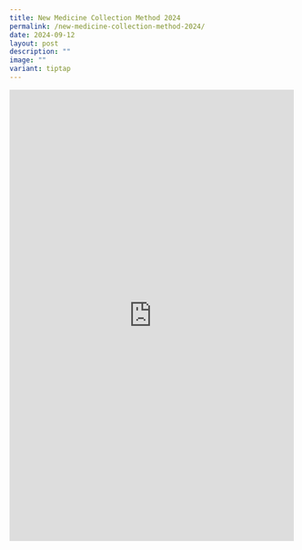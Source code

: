 ```yaml
---
title: New Medicine Collection Method 2024
permalink: /new-medicine-collection-method-2024/
date: 2024-09-12
layout: post
description: ""
image: ""
variant: tiptap
---
```

<div class="iframe-wrapper">
<iframe style="border:none;overflow:hidden" height="793" width="500" allowfullscreen="true" frameborder="0" src="https://www.facebook.com/plugins/post.php?href=https%3A%2F%2Fwww.facebook.com%2Falpshealthcaresupplychain%2Fposts%2Fpfbid0RECF4qa8kyMSZZMuWkgfLriWxBVicXdrgYHGdDYsdpcrvcwXzNPu3UbPwMszuCYSl&amp;show_text=true&amp;width=500"></iframe>
</div>
<p></p>